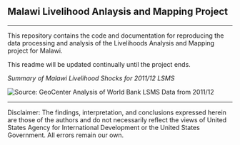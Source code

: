 
## Malawi Livelihood Anlaysis and Mapping Project  
---  
This repository contains the code and documentation for reproducing the data processing and analysis of the Livelihoods Analysis and Mapping project for Malawi.  

This readme will be updated continually until the project ends.  
  
*Summary of Malawi Livelihood Shocks for 2011/12 LSMS*
<p><img src="https://github.com/tessam30/Malawi/raw/master/Graph/Shock_summary_2011.png" alt="Source: GeoCenter Analysis of World Bank LSMS Data from 2011/12" align="middle"></p>


---  
Disclaimer: The findings, interpretation, and conclusions expressed herein are those of the authors and do not necessarily reflect the views of United States Agency for International Development or the United States Government. All errors remain our own.
